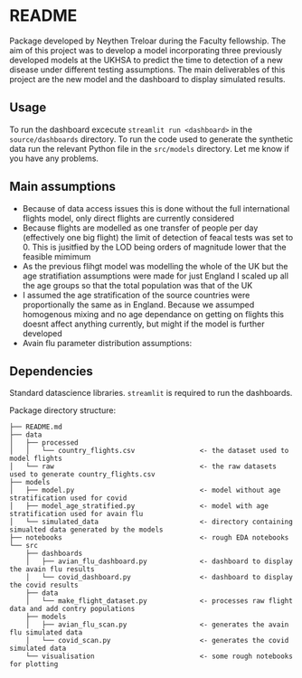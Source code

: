# README

Package developed by Neythen Treloar during the Faculty fellowship. The aim of this project was to develop a model incorporating three previously developed models at the UKHSA to predict the time to detection of a new disease under different testing assumptions. The main deliverables of this project are the new model and the dashboard to display simulated results.

## Usage 
To run the dashboard excecute `streamlit run <dashboard>` in the `source/dashboards` directory. To run the code used to generate the synthetic data run the relevant Python file in the `src/models` directory. Let me know if you have any problems. 

## Main assumptions
- Because of data access issues this is done without the full international flights model, only direct flights are currently considered
- Because flights are modelled as one transfer of people per day (effectively one big flight) the limit of detection of feacal tests was set to 0. This is jusitfied by the LOD being orders of magnitude lower that the feasible mimimum
- As the previous flihgt model was modelling the whole of the UK but the age stratifiation assumptions were made for just England I scaled up all the age groups so that the total population was that of the UK
- I assumed the age stratification of the source countries were proportionally the same as in England. Because we assumped homogenous mixing and no age dependance on getting on flights this doesnt affect anything currently, but might if the model is further developed
- Avain flu parameter distribution assumptions: 


## Dependencies
Standard datascience libraries. `streamlit` is required to run the dashboards.



Package directory structure:
```
├── README.md
├── data
│   ├── processed
│   │   └── country_flights.csv                <- the dataset used to model flights
│   └── raw                                    <- the raw datasets used to generate country_flights.csv
├── models
│   ├── model.py                               <- model without age stratification used for covid
│   ├── model_age_stratified.py                <- model with age stratification used for avain flu
│   └── simulated_data                         <- directory containing simualted data generated by the models
├── notebooks                                  <- rough EDA notebooks
└── src
    ├── dashboards
    │   ├── avian_flu_dashboard.py             <- dashboard to display the avain flu results
    │   └── covid_dashboard.py                 <- dashboard to display the covid results
    ├── data
    │   └── make_flight_dataset.py             <- processes raw flight data and add contry populations
    ├── models
    │   ├── avian_flu_scan.py                  <- generates the avain flu simulated data
    │   └── covid_scan.py                      <- generates the covid simulated data
    └── visualisation                          <- some rough notebooks for plotting
```
